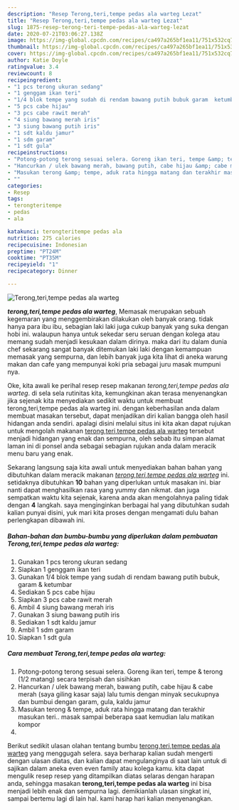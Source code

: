 ```yaml
---
description: "Resep Terong,teri,tempe pedas ala warteg Lezat"
title: "Resep Terong,teri,tempe pedas ala warteg Lezat"
slug: 1875-resep-terong-teri-tempe-pedas-ala-warteg-lezat
date: 2020-07-21T03:06:27.138Z
image: https://img-global.cpcdn.com/recipes/ca497a265bf1ea11/751x532cq70/terongteritempe-pedas-ala-warteg-foto-resep-utama.jpg
thumbnail: https://img-global.cpcdn.com/recipes/ca497a265bf1ea11/751x532cq70/terongteritempe-pedas-ala-warteg-foto-resep-utama.jpg
cover: https://img-global.cpcdn.com/recipes/ca497a265bf1ea11/751x532cq70/terongteritempe-pedas-ala-warteg-foto-resep-utama.jpg
author: Katie Doyle
ratingvalue: 3.4
reviewcount: 8
recipeingredient:
- "1 pcs terong ukuran sedang"
- "1 genggam ikan teri"
- "1/4 blok tempe yang sudah di rendam bawang putih bubuk garam  ketumbar"
- "5 pcs cabe hijau"
- "3 pcs cabe rawit merah"
- "4 siung bawang merah iris"
- "3 siung bawang putih iris"
- "1 sdt kaldu jamur"
- "1 sdm garam"
- "1 sdt gula"
recipeinstructions:
- "Potong-potong terong sesuai selera. Goreng ikan teri, tempe &amp; terong (1/2 matang) secara terpisah dan sisihkan"
- "Hancurkan / ulek bawang merah, bawang putih, cabe hijau &amp; cabe merah (saya giling kasar saja) lalu tumis dengan minyak secukupnya dan bumbui dengan garam, gula, kaldu jamur"
- "Masukan terong &amp; tempe, aduk rata hingga matang dan terakhir masukan teri.. masak sampai beberapa saat kemudian lalu matikan kompor"
- ""
categories:
- Resep
tags:
- terongteritempe
- pedas
- ala

katakunci: terongteritempe pedas ala 
nutrition: 275 calories
recipecuisine: Indonesian
preptime: "PT24M"
cooktime: "PT35M"
recipeyield: "1"
recipecategory: Dinner

---
```



![Terong,teri,tempe pedas ala warteg](https://img-global.cpcdn.com/recipes/ca497a265bf1ea11/751x532cq70/terongteritempe-pedas-ala-warteg-foto-resep-utama.jpg)

<b><i>terong,teri,tempe pedas ala warteg</i></b>, Memasak merupakan sebuah kegemaran yang menggembirakan dilakukan oleh banyak orang. tidak hanya para ibu ibu, sebagian laki laki juga cukup banyak yang suka dengan hobi ini. walaupun hanya untuk sekedar seru seruan dengan kolega atau memang sudah menjadi kesukaan dalam dirinya. maka dari itu dalam dunia chef sekarang sangat banyak ditemukan laki laki dengan kemampuan memasak yang sempurna, dan lebih banyak juga kita lihat di aneka warung makan dan cafe yang mempunyai koki pria sebagai juru masak mumpuni nya.

Oke, kita awali ke perihal resep resep makanan <i>terong,teri,tempe pedas ala warteg</i>. di sela sela rutinitas kita, kemungkinan akan terasa menyenangkan jika sejenak kita menyediakan sedikit waktu untuk membuat terong,teri,tempe pedas ala warteg ini. dengan keberhasilan anda dalam membuat masakan tersebut, dapat menjadikan diri kalian bangga oleh hasil hidangan anda sendiri. apalagi disini melalui situs ini kita akan dapat rujukan untuk mengolah makanan <u>terong,teri,tempe pedas ala warteg</u> tersebut menjadi hidangan yang enak dan sempurna, oleh sebab itu simpan alamat laman ini di ponsel anda sebagai sebagian rujukan anda dalam meracik menu baru yang enak.




Sekarang langsung saja kita awali untuk menyediakan bahan bahan yang dibutuhkan dalam meracik makanan <u><i>terong,teri,tempe pedas ala warteg</i></u> ini. setidaknya dibutuhkan <b>10</b> bahan yang diperlukan untuk masakan ini. biar nanti dapat menghasilkan rasa yang yummy dan nikmat. dan juga sempatkan waktu kita sejenak, karena anda akan mengolahnya paling tidak dengan <b>4</b> langkah. saya menginginkan berbagai hal yang dibutuhkan sudah kalian punyai disini, yuk mari kita proses dengan mengamati dulu bahan perlengkapan dibawah ini.

<!--inarticleads1-->

##### Bahan-bahan dan bumbu-bumbu yang diperlukan dalam pembuatan Terong,teri,tempe pedas ala warteg:

1. Gunakan 1 pcs terong ukuran sedang
1. Siapkan 1 genggam ikan teri
1. Gunakan 1/4 blok tempe yang sudah di rendam bawang putih bubuk, garam &amp; ketumbar
1. Sediakan 5 pcs cabe hijau
1. Siapkan 3 pcs cabe rawit merah
1. Ambil 4 siung bawang merah iris
1. Gunakan 3 siung bawang putih iris
1. Sediakan 1 sdt kaldu jamur
1. Ambil 1 sdm garam
1. Siapkan 1 sdt gula




<!--inarticleads2-->

##### Cara membuat Terong,teri,tempe pedas ala warteg:

1. Potong-potong terong sesuai selera. Goreng ikan teri, tempe &amp; terong (1/2 matang) secara terpisah dan sisihkan
1. Hancurkan / ulek bawang merah, bawang putih, cabe hijau &amp; cabe merah (saya giling kasar saja) lalu tumis dengan minyak secukupnya dan bumbui dengan garam, gula, kaldu jamur
1. Masukan terong &amp; tempe, aduk rata hingga matang dan terakhir masukan teri.. masak sampai beberapa saat kemudian lalu matikan kompor
1. 




Berikut sedikit ulasan olahan tentang bumbu <u>terong,teri,tempe pedas ala warteg</u> yang menggugah selera. saya berharap kalian sudah mengerti dengan ulasan diatas, dan kalian dapat mengulanginya di saat lain untuk di sajikan dalam aneka even even family atau kolega kamu. kita dapat mengulik resep resep yang ditampilkan diatas selaras dengan harapan anda, sehingga masakan <b>terong,teri,tempe pedas ala warteg</b> ini bisa menjadi lebih enak dan sempurna lagi. demikianlah ulasan singkat ini, sampai bertemu lagi di lain hal. kami harap hari kalian menyenangkan.
